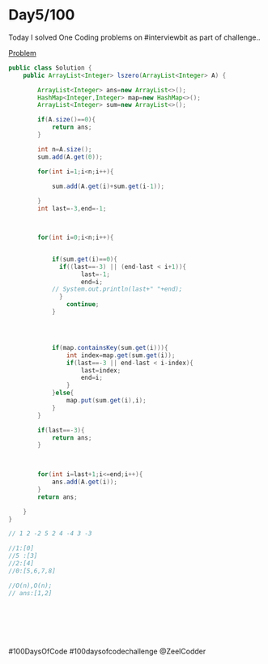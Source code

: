 
# Day5/100

Today I solved One Coding problems on #interviewbit as part of challenge..

[Problem](https://www.interviewbit.com/problems/largest-continuous-sequence-zero-sum/)
```java
public class Solution {
    public ArrayList<Integer> lszero(ArrayList<Integer> A) {

        ArrayList<Integer> ans=new ArrayList<>();
        HashMap<Integer,Integer> map=new HashMap<>();
        ArrayList<Integer> sum=new ArrayList<>();

        if(A.size()==0){
            return ans;
        }

        int n=A.size();
        sum.add(A.get(0));

        for(int i=1;i<n;i++){

            sum.add(A.get(i)+sum.get(i-1));
            
        }
        int last=-3,end=-1;



        for(int i=0;i<n;i++){


            if(sum.get(i)==0){
              if((last==-3) || (end-last < i+1)){
                    last=-1;
                    end=i;
            // System.out.println(last+" "+end);
              }
                continue;
            }




            if(map.containsKey(sum.get(i))){
                int index=map.get(sum.get(i));
                if(last==-3 || end-last < i-index){
                    last=index;
                    end=i;
                }
            }else{
                map.put(sum.get(i),i);
            }
        }

        if(last==-3){
            return ans;
        }

        

        for(int i=last+1;i<=end;i++){
            ans.add(A.get(i));
        }
        return ans;

    }
}

// 1 2 -2 5 2 4 -4 3 -3

//1:[0]
//5 :[3]
//2:[4]
//0:[5,6,7,8]

//O(n),O(n);
// ans:[1,2]








```

#100DaysOfCode
#100daysofcodechallenge 
@ZeelCodder